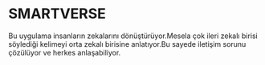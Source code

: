 # SMARTVERSE
Bu uygulama insanların zekalarını dönüştürüyor.Mesela çok ileri zekalı birisi söylediği kelimeyi orta zekalı birisine anlatıyor.Bu sayede iletişim sorunu çözülüyor ve herkes anlaşabiliyor.
